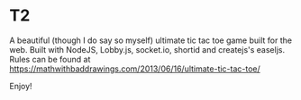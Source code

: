 # T2
A beautiful (though I do say so myself) ultimate tic tac toe game built for the web. Built with NodeJS, Lobby.js, socket.io, shortid and createjs's easeljs. Rules can be found at https://mathwithbaddrawings.com/2013/06/16/ultimate-tic-tac-toe/

Enjoy!
